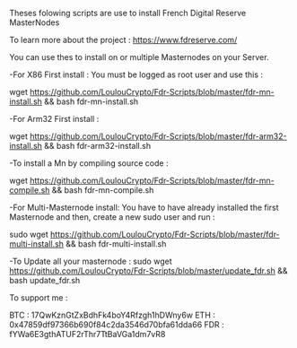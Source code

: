 Theses folowing scripts are use to install French Digital Reserve MasterNodes

To learn more about the project : 
https://www.fdreserve.com/

You can use thes to install on or multiple Masternodes on your Server.

-For X86 First install : 
You must be logged as root user and use this :

wget https://github.com/LoulouCrypto/Fdr-Scripts/blob/master/fdr-mn-install.sh && bash fdr-mn-install.sh

-For Arm32 First install :

wget https://github.com/LoulouCrypto/Fdr-Scripts/blob/master/fdr-arm32-install.sh && bash fdr-arm32-install.sh

-To install a Mn by compiling source code : 

wget https://github.com/LoulouCrypto/Fdr-Scripts/blob/master/fdr-mn-compile.sh && bash fdr-mn-compile.sh

-For Multi-Masternode install: 
You have to have already installed the first Masternode and then, create a new sudo user and run : 

sudo wget https://github.com/LoulouCrypto/Fdr-Scripts/blob/master/fdr-multi-install.sh && bash fdr-multi-install.sh


-To Update all your masternode : 
sudo wget https://github.com/LoulouCrypto/Fdr-Scripts/blob/master/update_fdr.sh && bash update_fdr.sh


To support me : 

BTC : 17QwKznGtZxBdhFk4boY4Rfzgh1hDWny6w
ETH : 0x47859df97366b690f84c2da3546d70bfa61dda66
FDR : fYWa6E3gthATUF2rThr7TtBaVGa1dm7vR8
